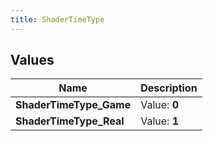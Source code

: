 ```yaml
---
title: ShaderTimeType
---
```


## Values

| Name | Description |
| ---- | ----------- |
| **ShaderTimeType\_Game** | Value: **0** |
| **ShaderTimeType\_Real** | Value: **1** |

